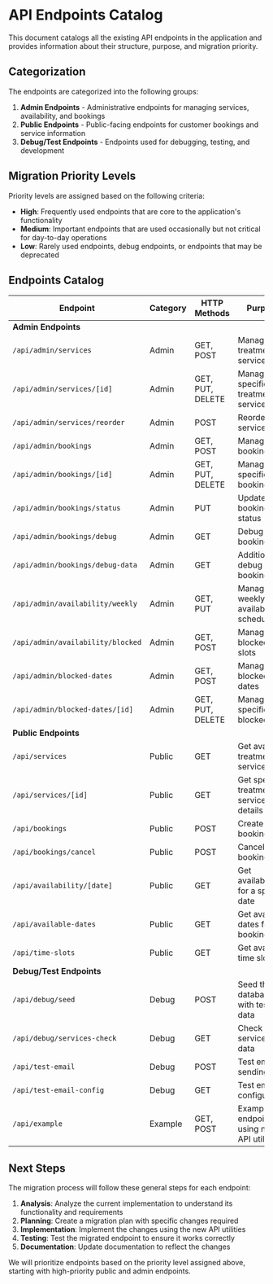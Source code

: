 # API Endpoints Catalog

This document catalogs all the existing API endpoints in the application and provides information about their structure, purpose, and migration priority.

## Categorization

The endpoints are categorized into the following groups:

1. **Admin Endpoints** - Administrative endpoints for managing services, availability, and bookings
2. **Public Endpoints** - Public-facing endpoints for customer bookings and service information
3. **Debug/Test Endpoints** - Endpoints used for debugging, testing, and development

## Migration Priority Levels

Priority levels are assigned based on the following criteria:

- **High**: Frequently used endpoints that are core to the application's functionality
- **Medium**: Important endpoints that are used occasionally but not critical for day-to-day operations
- **Low**: Rarely used endpoints, debug endpoints, or endpoints that may be deprecated

## Endpoints Catalog

| Endpoint | Category | HTTP Methods | Purpose | Complexity | Priority |
|----------|----------|--------------|---------|------------|----------|
| **Admin Endpoints** |
| `/api/admin/services` | Admin | GET, POST | Manage treatment services | Medium | High |
| `/api/admin/services/[id]` | Admin | GET, PUT, DELETE | Manage specific treatment service | Medium | High |
| `/api/admin/services/reorder` | Admin | POST | Reorder services | Low | Medium |
| `/api/admin/bookings` | Admin | GET, POST | Manage bookings | High | High |
| `/api/admin/bookings/[id]` | Admin | GET, PUT, DELETE | Manage specific booking | Medium | High |
| `/api/admin/bookings/status` | Admin | PUT | Update booking status | Low | High |
| `/api/admin/bookings/debug` | Admin | GET | Debug booking data | Low | Low |
| `/api/admin/bookings/debug-data` | Admin | GET | Additional debug booking data | Low | Low |
| `/api/admin/availability/weekly` | Admin | GET, PUT | Manage weekly availability schedule | Medium | High |
| `/api/admin/availability/blocked` | Admin | GET, POST | Manage blocked time slots | Medium | High |
| `/api/admin/blocked-dates` | Admin | GET, POST | Manage blocked dates | Medium | High |
| `/api/admin/blocked-dates/[id]` | Admin | GET, PUT, DELETE | Manage specific blocked date | Low | Medium |
| **Public Endpoints** |
| `/api/services` | Public | GET | Get available treatment services | Low | High |
| `/api/services/[id]` | Public | GET | Get specific treatment service details | Low | High |
| `/api/bookings` | Public | POST | Create a new booking | High | High |
| `/api/bookings/cancel` | Public | POST | Cancel a booking | Medium | High |
| `/api/availability/[date]` | Public | GET | Get availability for a specific date | Medium | High |
| `/api/available-dates` | Public | GET | Get available dates for booking | Medium | High |
| `/api/time-slots` | Public | GET | Get available time slots | Medium | High |
| **Debug/Test Endpoints** |
| `/api/debug/seed` | Debug | POST | Seed the database with test data | Medium | Low |
| `/api/debug/services-check` | Debug | GET | Check services data | Low | Low |
| `/api/test-email` | Debug | POST | Test email sending | Low | Low |
| `/api/test-email-config` | Debug | GET | Test email configuration | Low | Low |
| `/api/example` | Example | GET, POST | Example endpoint using new API utilities | Low | Low |

## Next Steps

The migration process will follow these general steps for each endpoint:

1. **Analysis**: Analyze the current implementation to understand its functionality and requirements
2. **Planning**: Create a migration plan with specific changes required
3. **Implementation**: Implement the changes using the new API utilities
4. **Testing**: Test the migrated endpoint to ensure it works correctly
5. **Documentation**: Update documentation to reflect the changes

We will prioritize endpoints based on the priority level assigned above, starting with high-priority public and admin endpoints. 